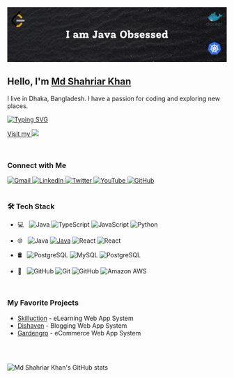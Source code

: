 
<img src='https://github.com/shahriarkhan099/shahriarkhan099/blob/main/cover.jpeg'/>



## Hello, I'm [Md Shahriar Khan](https://shahriarkhan.info)
I live in Dhaka, Bangladesh. I have a passion for coding and exploring new places.

[![Typing SVG](https://readme-typing-svg.demolab.com?font=Fira+Code&pause=1000&width=435&lines=I+am+a+passionate+Software+Engineer;I+am+Md+Shahriar+Khan)](https://git.io/typing-svg)


<a href="https://shahriarkhan.info"> Visit my <img src="https://img.shields.io/badge/portfolio-0A0A0A?style=for-the-badge&logo=dev.to&logoColor=white"> </a>
 
<br/>

### Connect with Me

<a href="mailto:shahriar.khan099@gmail.com">
    <img width="50px" src="https://user-images.githubusercontent.com/87497469/204072698-3df67af4-ed93-4708-b025-d552c6bd8f44.svg" alt="Gmail"/>
</a>
	
<a href="https://www.linkedin.com/in/shahriarkhan099/" target="_blank">
	<img width="50px" src="https://user-images.githubusercontent.com/87497469/204072724-84eb6e97-35ab-4f7e-b7fc-2605e30767b4.svg" alt="LinkedIn"/>
</a>

<a href="https://twitter.com/shahriarkhan099" target="_blank">
    <img width="50px" src="https://user-images.githubusercontent.com/87497469/204072750-a67c5225-725e-4b35-bc0c-f98c910dc0cd.svg" alt="Twitter" />
</a>

<a href="https://www.youtube.com/@shahriarkhan099" target="_blank">
    <img width="50px" src="https://github.com/shahriarkhan099/shahriarkhan099/assets/77568415/7caff330-7001-4806-a199-122b49893d9f" height="60" alt="YouTube" />
</a>

<a href="https://github.com/shahriarkhan099" target="_blank">
    <img width="50px" src="https://user-images.githubusercontent.com/87497469/204072714-7f7b6687-93ff-46ae-a470-a21a8c6f9158.svg" alt="GitHub"/>
</a>


<!-- <a href="youtube video link" target="_blank">
 <img src="http://img.youtube.com/vi/nTQUwghvy5Q/mqdefault.jpg" alt="Watch the video" width="240" height="180" border="10" />
</a> -->


<br/>
<br/>

<h3>🛠 Tech Stack</h3>

- 💻 &nbsp;  ![Java](https://img.shields.io/badge/-Java-black?style=flat-square&logo=java)
![TypeScript](https://img.shields.io/badge/-TypeScript-black?style=flat-square&logo=typescript)
![JavaScript](https://img.shields.io/badge/-JavaScript-black?style=flat-square&logo=javascript)
![Python](https://img.shields.io/badge/-Python-black?style=flat-square&logo=python)

- 🌐 &nbsp; 
![Java](https://img.shields.io/badge/-Spring%20Boot-black?style=flat-square&logo=springboot)
[![Java](https://img.shields.io/badge/-Java-black?style=flat-square&logo=java)](https://github.com/)
![React](https://img.shields.io/badge/-React-black?style=flat-square&logo=react)
![React](https://img.shields.io/badge/-Angular-black?style=flat-square&logo=angular)
<!-- ![Java](https://img.shields.io/badge/-Express.Js-black?style=flat-square&logo=express) -->

- 🛢 &nbsp; 
![PostgreSQL](https://img.shields.io/badge/-PostgreSQL-black?style=flat-square&logo=postgresql)
![MySQL](https://img.shields.io/badge/-MySQL-black?style=flat-square&logo=mysql)
![PostgreSQL](https://img.shields.io/badge/-MongoDB-black?style=flat-square&logo=mongodb)
<!-- ![MySQL](https://img.shields.io/badge/-Redis-black?style=flat-square&logo=redis) -->

- 🔧 &nbsp;
![GitHub](https://img.shields.io/badge/-GitHub-black?style=flat-square&logo=github)
![Git](https://img.shields.io/badge/-Git-black?style=flat-square&logo=git)
![GitHub](https://img.shields.io/badge/-Jenkins-black?style=flat-square&logo=jenkins)
![Amazon AWS](https://img.shields.io/badge/Amazon%20AWS-black?style=flat-square&logo=amazon-aws)

<br/>

### My Favorite Projects
* <a href="https://github.com/shahriarkhan099/skilluction">Skilluction</a> - eLearning Web App System
* <a href="https://github.com/shahriarkhan099/dishaven">Dishaven</a> - Blogging Web App System
* <a href="https://github.com/shahriarkhan099/gardengro">Gardengro</a> - eCommerce Web App System


<br/>
<br/>

 ![Md Shahriar Khan's GitHub stats](https://github-readme-stats.vercel.app/api?username=shahriarkhan099&show_icons=true&theme=dark)

<br/>



